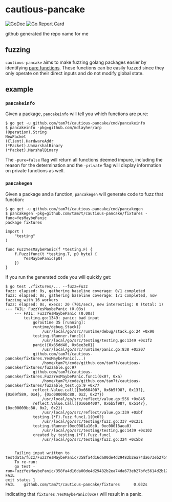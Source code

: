 # cautious-pancake

[![GoDoc](https://godoc.org/github.com/tam7t/cautious-pancake?status.svg)](https://pkg.go.dev/github.com/tam7t/cautious-pancake) [![Go Report Card](https://goreportcard.com/badge/github.com/tam7t/cautious-pancake)](https://goreportcard.com/report/github.com/tam7t/cautious-pancake)

github generated the repo name for me

## fuzzing

`cautious-pancake` aims to make fuzzing golang packages easier by identifying
[pure functions](https://en.wikipedia.org/wiki/Pure_function). These functions
can be easily fuzzed since they only operate on their direct inputs and do not
modify global state.

## example

### `pancakeinfo`

Given a package, `pancakeinfo` will tell you which functions are pure:

```shell
$ go get -u github.com/tam7t/cautious-pancake/cmd/pancakeinfo
$ pancakeinfo -pkg=github.com/mdlayher/arp
(Operation).String
NewPacket
(Client).HardwareAddr
(*Packet).UnmarshalBinary
(*Packet).MarshalBinary
```

The `-pure=false` flag will return all functions deemed impure, including
the reason for the determination and the `-private` flag will display
information on private functions as well.

### `pancakegen`

Given a package and a function, `pancakegen` will generate code to fuzz that
function:

```text
$ go get -u github.com/tam7t/cautious-pancake/cmd/pancakegen
$ pancakegen -pkg=github.com/tam7t/cautious-pancake/fixtures -func=YesMaybePanic
package fixtures

import (
	"testing"
)

func FuzzYesMaybePanic(f *testing.F) {
	f.Fuzz(func(t *testing.T, p0 byte) { 
		YesMaybePanic(p0)
	})
}
```

If you run the generated code you will quickly get:

```shell
$ go test ./fixtures/... --fuzz=Fuzz
fuzz: elapsed: 0s, gathering baseline coverage: 0/1 completed
fuzz: elapsed: 0s, gathering baseline coverage: 1/1 completed, now fuzzing with 16 workers
fuzz: elapsed: 0s, execs: 20 (701/sec), new interesting: 0 (total: 1)
--- FAIL: FuzzYesMaybePanic (0.03s)
    --- FAIL: FuzzYesMaybePanic (0.00s)
        testing.go:1349: panic: bad input
            goroutine 35 [running]:
            runtime/debug.Stack()
                /usr/local/go/src/runtime/debug/stack.go:24 +0x90
            testing.tRunner.func1()
                /usr/local/go/src/testing/testing.go:1349 +0x1f2
            panic({0x65dd40, 0x6ee3e0})
                /usr/local/go/src/runtime/panic.go:838 +0x207
            github.com/tam7t/cautious-pancake/fixtures.YesMaybePanic(...)
                /home/tam7t/code/github.com/tam7t/cautious-pancake/fixtures/fuzzable.go:97
            github.com/tam7t/cautious-pancake/fixtures.FuzzYesMaybePanic.func1(0x0?, 0xa)
                /home/tam7t/code/github.com/tam7t/cautious-pancake/fixtures/fuzzable_test.go:9 +0x77
            reflect.Value.call({0x660400?, 0x6b5f98?, 0x13?}, {0x69f589, 0x4}, {0xc00009bc80, 0x2, 0x2?})
                /usr/local/go/src/reflect/value.go:556 +0x845
            reflect.Value.Call({0x660400?, 0x6b5f98?, 0x514?}, {0xc00009bc80, 0x2, 0x2})
                /usr/local/go/src/reflect/value.go:339 +0xbf
            testing.(*F).Fuzz.func1.1(0x0?)
                /usr/local/go/src/testing/fuzz.go:337 +0x231
            testing.tRunner(0xc0001a16c0, 0xc00018aea0)
                /usr/local/go/src/testing/testing.go:1439 +0x102
            created by testing.(*F).Fuzz.func1
                /usr/local/go/src/testing/fuzz.go:324 +0x5b8
            
    
    Failing input written to testdata/fuzz/FuzzYesMaybePanic/358fa4d16da00de4d29482b2ea74da673eb27bfc5614d2b123ac0aa89e0e1ea5
    To re-run:
    go test -run=FuzzYesMaybePanic/358fa4d16da00de4d29482b2ea74da673eb27bfc5614d2b123ac0aa89e0e1ea5
FAIL
exit status 1
FAIL    github.com/tam7t/cautious-pancake/fixtures      0.032s
```

indicating that `fixtures.YesMaybePanic(0xA)` will result in a panic.
